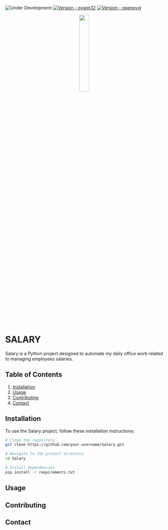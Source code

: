 ![Under Development](https://img.shields.io/badge/under-development-yellow?style=for-the-badge)
[![Version - pywin32](https://img.shields.io/badge/pywin32-306-teal?style=for-the-badge&logo=python)](https://pypi.org/project/pywin32/)
[![Version - openpyxl](https://img.shields.io/badge/openpyxl-3.1.2-teal?style=for-the-badge&logo=python)](https://pypi.org/project/openpyxl/)

<div align="center">
    <a href="https://commons.wikimedia.org/wiki/File:Coat_of_arms_of_Yogyakarta.svg">
        <img src="https://upload.wikimedia.org/wikipedia/commons/b/b8/Coat_of_arms_of_Yogyakarta.svg" width=25% height=25%>
    </a>
</div>

# SALARY

Salary is a Python project designed to automate my daily office work related to managing employees salaries.

## Table of Contents

1. [Installation](#installation)
2. [Usage](#usage)
3. [Contributing](#contributing)
4. [Contact](#contact)

## Installation

To use the Salary project, follow these installation instructions:

```bash
# Clone the repository
git clone https://github.com/your-username/Salary.git

# Navigate to the project directory
cd Salary

# Install dependencies
pip install -r requirements.txt
```

## Usage

## Contributing

## Contact
